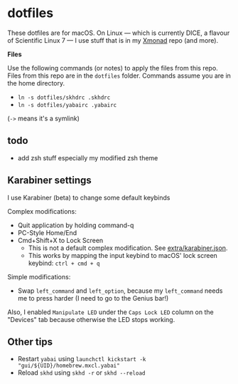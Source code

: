 # dotfiles

These dotfiles are for macOS. On Linux — which is currently DICE, a flavour of Scientific Linux 7 — I use stuff that is in my [Xmonad](https://github.com/qaisjp/xmonad) repo (and more).


**Files**

Use the following commands (or notes) to apply the files from this repo. Files from this repo are in the `dotfiles` folder. Commands assume you are in the home directory.

- `ln -s dotfiles/skhdrc .skhdrc`
- `ln -s dotfiles/yabairc .yabairc`

(`->` means it's a symlink)

## todo

- add zsh stuff especially my modified zsh theme

## Karabiner settings

I use Karabiner (beta) to change some default keybinds

Complex modifications:

- Quit application by holding command-q
- PC-Style Home/End
- Cmd+Shift+X to Lock Screen
    - This is not a default complex modification. See [extra/karabiner.json](extra/karabiner.json).
    - This works by mapping the input keybind to macOS' lock screen keybind: `ctrl + cmd + q`

Simple modifications:

- Swap `left_command` and `left_option`, because my `left_command` needs me to press harder (I need to go to the Genius bar!)

Also, I enabled `Manipulate LED` under the `Caps Lock LED` column on the "Devices" tab because otherwise the LED stops working.

## Other tips

- Restart `yabai` using `launchctl kickstart -k "gui/${UID}/homebrew.mxcl.yabai"`
- Reload `skhd` using `skhd -r` or `skhd --reload`
